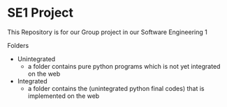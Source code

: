 # SE1 Project

This Repository is for our Group project in our Software Engineering 1

Folders

- Unintegrated
  - a folder contains pure python programs which is not yet integrated on the web
- Integrated
  - a folder contains the (unintegrated python final codes) that is implemented on the web

